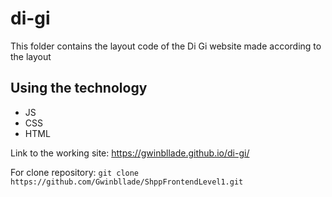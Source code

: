 # di-gi
This folder contains the layout code of the Di Gi website made according to the layout

## Using the technology
- JS
- CSS
- HTML

Link to the working site: https://gwinbllade.github.io/di-gi/

For clone repository: `git clone https://github.com/Gwinbllade/ShppFrontendLevel1.git`
